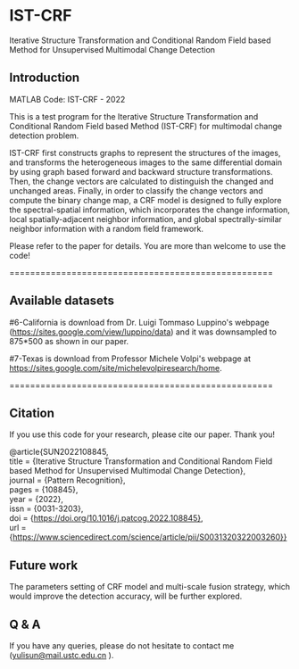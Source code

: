 # IST-CRF
Iterative Structure Transformation and Conditional Random Field based Method for Unsupervised Multimodal Change Detection

## Introduction
MATLAB Code: IST-CRF - 2022

This is a test program for the Iterative Structure Transformation and Conditional Random Field based Method (IST-CRF) for multimodal change detection problem.

IST-CRF first constructs graphs to represent the structures of the images, and transforms the heterogeneous images to the same differential domain by using graph based forward and backward structure transformations. Then, the change vectors are calculated to distinguish the changed and unchanged areas. Finally, in order to classify the change vectors and compute the binary change map, a CRF model is designed to fully explore the spectral-spatial information, which incorporates the change information, local spatially-adjacent neighbor information, and global spectrally-similar neighbor information with a random field framework.

Please refer to the paper for details. You are more than welcome to use the code! 

===================================================

## Available datasets

#6-California is download from Dr. Luigi Tommaso Luppino's webpage (https://sites.google.com/view/luppino/data) and it was downsampled to 875*500 as shown in our paper.

#7-Texas is download from Professor Michele Volpi's webpage at https://sites.google.com/site/michelevolpiresearch/home.

===================================================

## Citation

If you use this code for your research, please cite our paper. Thank you!

@article{SUN2022108845,  
title = {Iterative Structure Transformation and Conditional Random Field based Method for Unsupervised Multimodal Change Detection},  
journal = {Pattern Recognition},  
pages = {108845},  
year = {2022},  
issn = {0031-3203},  
doi = {https://doi.org/10.1016/j.patcog.2022.108845},  
url = {https://www.sciencedirect.com/science/article/pii/S0031320322003260}}  

## Future work

The parameters setting of CRF model and multi-scale fusion strategy, which would improve the detection accuracy, will be further explored.

## Q & A

If you have any queries, please do not hesitate to contact me (yulisun@mail.ustc.edu.cn ).
